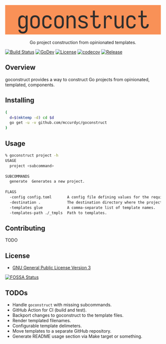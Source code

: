 <div align="center">
  <img src="./docs/imgs/logo.png"><br>
  <p align="center">Go project construction from opinionated templates.</p>
</div>

[![Build Status][build-badge]][build-url]
[![GoDev][godev-badge]][godev-url]
[![License][license-badge]][license-url]
[![codecov][codecov-badge]][codecov-url]
[![Release][release-badge]][release-url]

[build-badge]: https://github.com/mccurdyc/goconstruct/workflows/build-test/badge.svg
[build-url]: https://github.com/mccurdyc/goconstruct/actions
[godev-badge]: https://pkg.go.dev/badge/github.com/mccurdyc/goconstruct
[godev-url]: https://pkg.go.dev/github.com/mccurdyc/goconstruct?tab=overview
[license-badge]: https://img.shields.io/github/license/mccurdyc/goconstruct
[license-url]: LICENSE
[codecov-badge]: https://codecov.io/gh/mccurdyc/goconstruct/branch/master/graph/badge.svg
[codecov-url]: https://codecov.io/gh/mccurdyc/goconstruct
[release-badge]: https://img.shields.io/github/release/mccurdyc/goconstruct.svg
[release-url]: https://github.com/mccurdyc/goconstruct/releases/latest

## Overview

goconstruct provides a way to construct Go projects from opinionated, templated,
components.

## Installing

```sh
(
  d=$(mktemp -d) cd $d
  go get -u -v github.com/mccurdyc/goconstruct
)
```

## Usage

```sh
% goconstruct project -h
USAGE
  project <subcommand>

SUBCOMMANDS
  generate  Generates a new project.

FLAGS
  -config config.toml       A config file defining values for the required variables for all templates used.
  -destination .            The destination directory where the project should be created.
  -templates glue           A comma-separate list of template names.
  -templates-path ./_tmpls  Path to templates.
```

## Contributing

TODO

## License

+ [GNU General Public License Version 3](./LICENSE)

[![FOSSA Status](https://app.fossa.io/api/projects/git%2Bgithub.com%2Fmccurdyc%2Fgoconstruct.svg?type=large)](https://app.fossa.io/projects/git%2Bgithub.com%2Fmccurdyc%2Fgoconstruct?ref=badge_large)

## TODOs

- Handle `goconstruct` with missing subcommands.
- GitHub Action for CI (build and test).
- Backport changes to goconstruct to the template files.
- Render templated filenames.
- Configurable template delimeters.
- Move templates to a separate GitHub repository.
- Generate README usage section via Make target or something.
